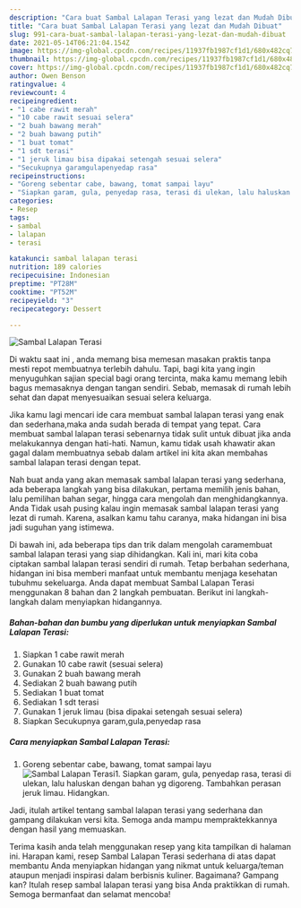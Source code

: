 ```yaml
---
description: "Cara buat Sambal Lalapan Terasi yang lezat dan Mudah Dibuat"
title: "Cara buat Sambal Lalapan Terasi yang lezat dan Mudah Dibuat"
slug: 991-cara-buat-sambal-lalapan-terasi-yang-lezat-dan-mudah-dibuat
date: 2021-05-14T06:21:04.154Z
image: https://img-global.cpcdn.com/recipes/11937fb1987cf1d1/680x482cq70/sambal-lalapan-terasi-foto-resep-utama.jpg
thumbnail: https://img-global.cpcdn.com/recipes/11937fb1987cf1d1/680x482cq70/sambal-lalapan-terasi-foto-resep-utama.jpg
cover: https://img-global.cpcdn.com/recipes/11937fb1987cf1d1/680x482cq70/sambal-lalapan-terasi-foto-resep-utama.jpg
author: Owen Benson
ratingvalue: 4
reviewcount: 4
recipeingredient:
- "1 cabe rawit merah"
- "10 cabe rawit sesuai selera"
- "2 buah bawang merah"
- "2 buah bawang putih"
- "1 buat tomat"
- "1 sdt terasi"
- "1 jeruk limau bisa dipakai setengah sesuai selera"
- "Secukupnya garamgulapenyedap rasa"
recipeinstructions:
- "Goreng sebentar cabe, bawang, tomat sampai layu"
- "Siapkan garam, gula, penyedap rasa, terasi di ulekan, lalu haluskan dengan bahan yg digoreng. Tambahkan perasan jeruk limau. Hidangkan."
categories:
- Resep
tags:
- sambal
- lalapan
- terasi

katakunci: sambal lalapan terasi 
nutrition: 189 calories
recipecuisine: Indonesian
preptime: "PT28M"
cooktime: "PT52M"
recipeyield: "3"
recipecategory: Dessert

---
```



![Sambal Lalapan Terasi](https://img-global.cpcdn.com/recipes/11937fb1987cf1d1/680x482cq70/sambal-lalapan-terasi-foto-resep-utama.jpg)

Di waktu  saat ini , anda memang bisa memesan masakan praktis tanpa mesti repot membuatnya terlebih dahulu. Tapi, bagi kita yang ingin menyuguhkan sajian special bagi orang tercinta, maka kamu memang lebih bagus memasaknya dengan tangan sendiri. Sebab, memasak di rumah lebih sehat dan dapat menyesuaikan sesuai selera keluarga.

Jika kamu lagi mencari ide cara membuat sambal lalapan terasi yang enak dan sederhana,maka anda sudah berada di tempat yang tepat. Cara membuat sambal lalapan terasi  sebenarnya tidak sulit untuk dibuat jika anda melakukannya dengan hati-hati. Namun, kamu tidak usah khawatir akan gagal dalam membuatnya 
sebab dalam artikel ini kita akan membahas sambal lalapan terasi dengan tepat.  



Nah buat anda yang akan memasak sambal lalapan terasi yang sederhana, ada beberapa langkah yang bisa dilakukan, pertama memilih jenis bahan, lalu pemilihan bahan segar, hingga cara mengolah dan menghidangkannya. Anda Tidak usah pusing kalau ingin memasak sambal lalapan terasi yang lezat di rumah. Karena, asalkan kamu  tahu caranya, maka hidangan ini bisa jadi suguhan yang istimewa.

Di bawah ini, ada beberapa tips dan trik dalam mengolah caramembuat sambal lalapan terasi yang siap dihidangkan. Kali ini, mari kita coba ciptakan sambal lalapan terasi sendiri di rumah. Tetap berbahan sederhana, hidangan ini bisa memberi manfaat untuk membantu menjaga kesehatan tubuhmu sekeluarga. Anda dapat membuat Sambal Lalapan Terasi menggunakan 8 bahan dan 2 langkah pembuatan. Berikut ini langkah-langkah dalam menyiapkan hidangannya.

<!--inarticleads1-->

##### Bahan-bahan dan bumbu yang diperlukan untuk menyiapkan Sambal Lalapan Terasi:

1. Siapkan 1 cabe rawit merah
1. Gunakan 10 cabe rawit (sesuai selera)
1. Gunakan 2 buah bawang merah
1. Sediakan 2 buah bawang putih
1. Sediakan 1 buat tomat
1. Sediakan 1 sdt terasi
1. Gunakan 1 jeruk limau (bisa dipakai setengah sesuai selera)
1. Siapkan Secukupnya garam,gula,penyedap rasa




<!--inarticleads2-->

##### Cara menyiapkan Sambal Lalapan Terasi:

1. Goreng sebentar cabe, bawang, tomat sampai layu
<img src="https://img-global.cpcdn.com/steps/39148b91a3008b41/160x128cq70/sambal-lalapan-terasi-langkah-memasak-1-foto.jpg" alt="Sambal Lalapan Terasi">1. Siapkan garam, gula, penyedap rasa, terasi di ulekan, lalu haluskan dengan bahan yg digoreng. Tambahkan perasan jeruk limau. Hidangkan.




Jadi, itulah artikel tentang  sambal lalapan terasi  yang sederhana dan gampang dilakukan versi kita. Semoga anda mampu mempraktekkannya dengan hasil yang memuaskan. 

Terima kasih anda telah menggunakan resep yang kita tampilkan di halaman ini. Harapan kami, resep  Sambal Lalapan Terasi sederhana di atas dapat membantu Anda menyiapkan hidangan yang nikmat untuk keluarga/teman ataupun menjadi inspirasi dalam berbisnis kuliner. Bagaimana? Gampang kan? Itulah resep sambal lalapan terasi yang bisa Anda praktikkan di rumah. Semoga bermanfaat dan selamat mencoba!

